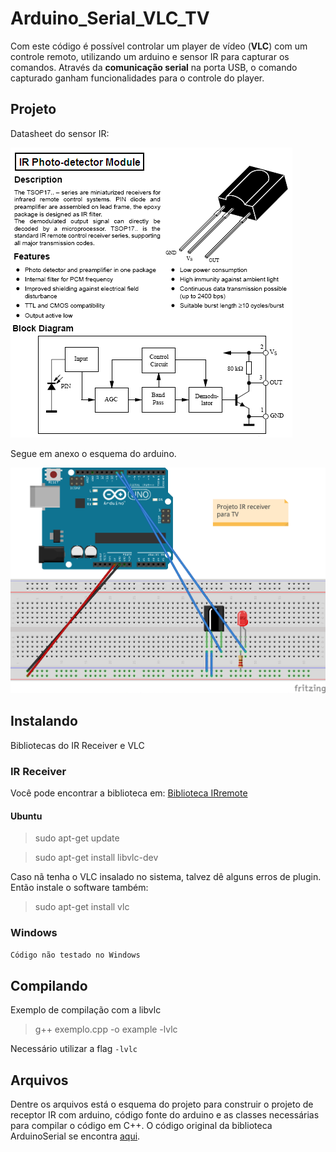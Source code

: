 # Arduino_Serial_VLC_TV
  Com este código é possível controlar um player de vídeo (**VLC**) com um controle remoto, utilizando um arduino e sensor IR para capturar os comandos.
   Através da **comunicação serial** na porta USB, o comando capturado ganham funcionalidades para o controle do player.
   
## Projeto
Datasheet do sensor IR:

![Datasheet sensor](https://github.com/mateustoin/Arduino_Serial_VLC_TV/blob/master/TSOP%20IR%20receiver.PNG)

Segue em anexo o esquema do arduino.

![Projeto do arduino receptor de sinais IR](https://github.com/mateustoin/Arduino_Serial_VLC_TV/blob/master/Sketch_IR_rec.png)

## Instalando
Bibliotecas do IR Receiver e VLC
### IR Receiver
Você pode encontrar a biblioteca em: [Biblioteca IRremote](https://github.com/z3t0/Arduino-IRremote)

#### Ubuntu
>sudo apt-get update

>sudo apt-get install libvlc-dev

Caso nã tenha o VLC insalado no sistema, talvez dê alguns erros de plugin. Então instale o software também:

>sudo apt-get install vlc

### Windows
`Código não testado no Windows`


## Compilando
Exemplo de compilação com a libvlc

>g++ exemplo.cpp -o example -lvlc

Necessário utilizar a flag `-lvlc`

## Arquivos
Dentre os arquivos está o esquema do projeto para construir o projeto de receptor IR com arduino, código fonte do arduino e as classes 
necessárias para compilar o código em C++. O código original da biblioteca ArduinoSerial se encontra [aqui](https://salilkapur.wordpress.com/2013/03/08/communicating-with-arduino-using-c/).
